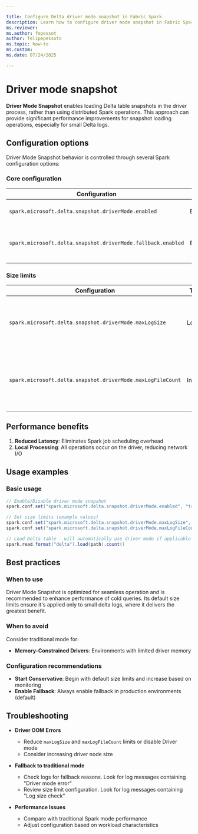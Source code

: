 ```yaml
---

title: Configure Delta driver mode snapshot in Fabric Spark
description: Learn how to configure driver mode snapshot in Fabric Spark to optimize cold query performance.
ms.reviewer: 
ms.author: fepessot
author: felipepessoto
ms.topic: how-to
ms.custom:
ms.date: 07/24/2025

---
```


# Driver mode snapshot

**Driver Mode Snapshot** enables loading Delta table snapshots in the driver process, rather than using distributed Spark operations. This approach can provide significant performance improvements for snapshot loading operations, especially for small Delta logs.

## Configuration options

Driver Mode Snapshot behavior is controlled through several Spark configuration options:

### Core configuration

| Configuration | Type | Default | Description |
|---------------|------|---------|-------------|
| `spark.microsoft.delta.snapshot.driverMode.enabled` | Boolean | `false` | Enables/disables Driver Mode Snapshot |
| `spark.microsoft.delta.snapshot.driverMode.fallback.enabled` | Boolean | `true` | Enables automatic fallback to traditional mode on errors |

### Size limits

| Configuration | Type | Default | Description |
|---------------|------|---------|-------------|
| `spark.microsoft.delta.snapshot.driverMode.maxLogSize` | Long | 8MB | Maximum Delta Log size (bytes) to process in driver mode (per table/version) |
| `spark.microsoft.delta.snapshot.driverMode.maxLogFileCount` | Integer | 10 | Maximum number of Delta Log files to process in driver mode (per table/version) |

## Performance benefits

1. **Reduced Latency**: Eliminates Spark job scheduling overhead
2. **Local Processing**: All operations occur on the driver, reducing network I/O

## Usage examples

### Basic usage

```scala
// Enable/Disable driver mode snapshot
spark.conf.set("spark.microsoft.delta.snapshot.driverMode.enabled", "true") // "false" to disable

// Set size limits (example values)
spark.conf.set("spark.microsoft.delta.snapshot.driverMode.maxLogSize", "4MB")
spark.conf.set("spark.microsoft.delta.snapshot.driverMode.maxLogFileCount", "10")

// Load Delta table - will automatically use driver mode if applicable
spark.read.format("delta").load(path).count()
```

## Best practices

### When to use

Driver Mode Snapshot is optimized for seamless operation and is recommended to enhance performance of cold queries. Its default size limits ensure it's applied only to small delta logs, where it delivers the greatest benefit.

### When to avoid

Consider traditional mode for:

- **Memory-Constrained Drivers**: Environments with limited driver memory

### Configuration recommendations

- **Start Conservative**: Begin with default size limits and increase based on monitoring
- **Enable Fallback**: Always enable fallback in production environments (default)

## Troubleshooting

- **Driver OOM Errors**
  - Reduce `maxLogSize` and `maxLogFileCount` limits or disable Driver mode
  - Consider increasing driver node size

- **Fallback to traditional mode**
  - Check logs for fallback reasons. Look for log messages containing "Driver mode error"
  - Review size limit configuration. Look for log messages containing "Log size check"

- **Performance Issues**
  - Compare with traditional Spark mode performance
  - Adjust configuration based on workload characteristics

